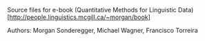 Source files for e-book (Quantitative Methods for Linguistic Data)[http://people.linguistics.mcgill.ca/~morgan/book]

Authors: Morgan Sonderegger, Michael Wagner, Francisco Torreira

